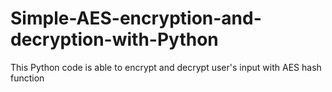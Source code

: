 # Simple-AES-encryption-and-decryption-with-Python
This Python code is able to encrypt and decrypt user's input with AES hash function

